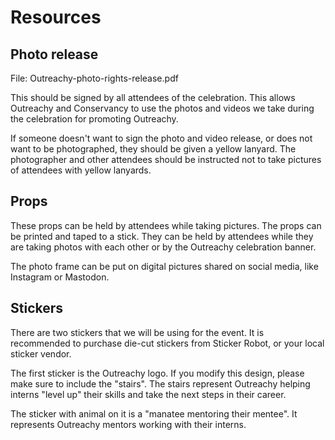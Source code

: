 # Resources

## Photo release

File: Outreachy-photo-rights-release.pdf

This should be signed by all attendees of the celebration. This allows Outreachy and Conservancy to use the photos and videos we take during the celebration for promoting Outreachy.

If someone doesn't want to sign the photo and video release, or does not want to be photographed, they should be given a yellow lanyard. The photographer and other attendees should be instructed not to take pictures of attendees with yellow lanyards.

## Props

These props can be held by attendees while taking pictures. The props can be printed and taped to a stick. They can be held by attendees while they are taking photos with each other or by the Outreachy celebration banner.

The photo frame can be put on digital pictures shared on social media, like Instagram or Mastodon.

## Stickers

There are two stickers that we will be using for the event. It is recommended to purchase die-cut stickers from Sticker Robot, or your local sticker vendor.

The first sticker is the Outreachy logo. If you modify this design, please make sure to include the "stairs". The stairs represent Outreachy helping interns "level up" their skills and take the next steps in their career.

The sticker with animal on it is a "manatee mentoring their mentee". It represents Outreachy mentors working with their interns.
